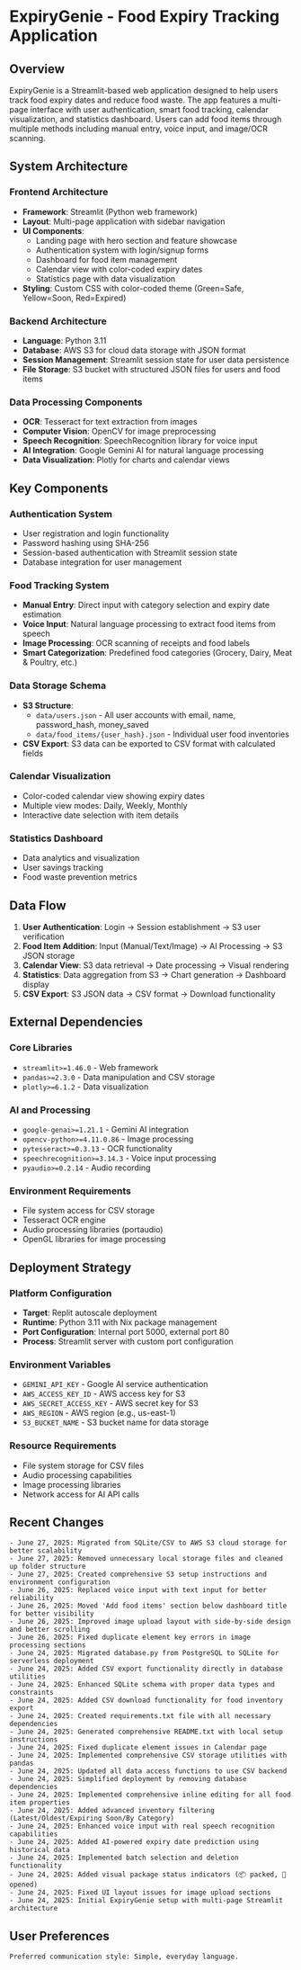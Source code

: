 # ExpiryGenie - Food Expiry Tracking Application

## Overview

ExpiryGenie is a Streamlit-based web application designed to help users track food expiry dates and reduce food waste. The app features a multi-page interface with user authentication, smart food tracking, calendar visualization, and statistics dashboard. Users can add food items through multiple methods including manual entry, voice input, and image/OCR scanning.

## System Architecture

### Frontend Architecture
- **Framework**: Streamlit (Python web framework)
- **Layout**: Multi-page application with sidebar navigation
- **UI Components**: 
  - Landing page with hero section and feature showcase
  - Authentication system with login/signup forms
  - Dashboard for food item management
  - Calendar view with color-coded expiry dates
  - Statistics page with data visualization
- **Styling**: Custom CSS with color-coded theme (Green=Safe, Yellow=Soon, Red=Expired)

### Backend Architecture
- **Language**: Python 3.11
- **Database**: AWS S3 for cloud data storage with JSON format
- **Session Management**: Streamlit session state for user data persistence
- **File Storage**: S3 bucket with structured JSON files for users and food items

### Data Processing Components
- **OCR**: Tesseract for text extraction from images
- **Computer Vision**: OpenCV for image preprocessing
- **Speech Recognition**: SpeechRecognition library for voice input
- **AI Integration**: Google Gemini AI for natural language processing
- **Data Visualization**: Plotly for charts and calendar views

## Key Components

### Authentication System
- User registration and login functionality
- Password hashing using SHA-256
- Session-based authentication with Streamlit session state
- Database integration for user management

### Food Tracking System
- **Manual Entry**: Direct input with category selection and expiry date estimation
- **Voice Input**: Natural language processing to extract food items from speech
- **Image Processing**: OCR scanning of receipts and food labels
- **Smart Categorization**: Predefined food categories (Grocery, Dairy, Meat & Poultry, etc.)

### Data Storage Schema
- **S3 Structure**: 
  - `data/users.json` - All user accounts with email, name, password_hash, money_saved
  - `data/food_items/{user_hash}.json` - Individual user food inventories
- **CSV Export**: S3 data can be exported to CSV format with calculated fields

### Calendar Visualization
- Color-coded calendar view showing expiry dates
- Multiple view modes: Daily, Weekly, Monthly
- Interactive date selection with item details

### Statistics Dashboard
- Data analytics and visualization
- User savings tracking
- Food waste prevention metrics

## Data Flow

1. **User Authentication**: Login → Session establishment → S3 user verification
2. **Food Item Addition**: Input (Manual/Text/Image) → AI Processing → S3 JSON storage
3. **Calendar View**: S3 data retrieval → Date processing → Visual rendering
4. **Statistics**: Data aggregation from S3 → Chart generation → Dashboard display
5. **CSV Export**: S3 JSON data → CSV format → Download functionality

## External Dependencies

### Core Libraries
- `streamlit>=1.46.0` - Web framework
- `pandas>=2.3.0` - Data manipulation and CSV storage
- `plotly>=6.1.2` - Data visualization

### AI and Processing
- `google-genai>=1.21.1` - Gemini AI integration
- `opencv-python>=4.11.0.86` - Image processing
- `pytesseract>=0.3.13` - OCR functionality
- `speechrecognition>=3.14.3` - Voice input processing
- `pyaudio>=0.2.14` - Audio recording

### Environment Requirements
- File system access for CSV storage
- Tesseract OCR engine
- Audio processing libraries (portaudio)
- OpenGL libraries for image processing

## Deployment Strategy

### Platform Configuration
- **Target**: Replit autoscale deployment
- **Runtime**: Python 3.11 with Nix package management
- **Port Configuration**: Internal port 5000, external port 80
- **Process**: Streamlit server with custom port configuration

### Environment Variables
- `GEMINI_API_KEY` - Google AI service authentication
- `AWS_ACCESS_KEY_ID` - AWS access key for S3
- `AWS_SECRET_ACCESS_KEY` - AWS secret key for S3
- `AWS_REGION` - AWS region (e.g., us-east-1)
- `S3_BUCKET_NAME` - S3 bucket name for data storage

### Resource Requirements
- File system storage for CSV files
- Audio processing capabilities
- Image processing libraries
- Network access for AI API calls

## Recent Changes

```
- June 27, 2025: Migrated from SQLite/CSV to AWS S3 cloud storage for better scalability
- June 27, 2025: Removed unnecessary local storage files and cleaned up folder structure
- June 27, 2025: Created comprehensive S3 setup instructions and environment configuration
- June 26, 2025: Replaced voice input with text input for better reliability
- June 26, 2025: Moved 'Add food items' section below dashboard title for better visibility
- June 26, 2025: Improved image upload layout with side-by-side design and better scrolling
- June 26, 2025: Fixed duplicate element key errors in image processing sections
- June 24, 2025: Migrated database.py from PostgreSQL to SQLite for serverless deployment
- June 24, 2025: Added CSV export functionality directly in database utilities
- June 24, 2025: Enhanced SQLite schema with proper data types and constraints
- June 24, 2025: Added CSV download functionality for food inventory export
- June 24, 2025: Created requirements.txt file with all necessary dependencies
- June 24, 2025: Generated comprehensive README.txt with local setup instructions
- June 24, 2025: Fixed duplicate element issues in Calendar page
- June 24, 2025: Implemented comprehensive CSV storage utilities with pandas
- June 24, 2025: Updated all data access functions to use CSV backend
- June 24, 2025: Simplified deployment by removing database dependencies
- June 24, 2025: Implemented comprehensive inline editing for all food item properties
- June 24, 2025: Added advanced inventory filtering (Latest/Oldest/Expiring Soon/By Category)
- June 24, 2025: Enhanced voice input with real speech recognition capabilities
- June 24, 2025: Added AI-powered expiry date prediction using historical data
- June 24, 2025: Implemented batch selection and deletion functionality
- June 24, 2025: Added visual package status indicators (📦 packed, 📂 opened)
- June 24, 2025: Fixed UI layout issues for image upload sections
- June 24, 2025: Initial ExpiryGenie setup with multi-page Streamlit architecture
```

## User Preferences

```
Preferred communication style: Simple, everyday language.
```